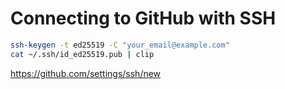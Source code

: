 # Connecting to GitHub with SSH

```bash
ssh-keygen -t ed25519 -C "your_email@example.com"
cat ~/.ssh/id_ed25519.pub | clip
```

https://github.com/settings/ssh/new
